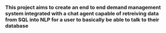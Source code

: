 ### This project aims to create an end to end demand management system integrated with a chat agent capable of retreiving data from SQL into NLP for a user to basically be able to talk to their database